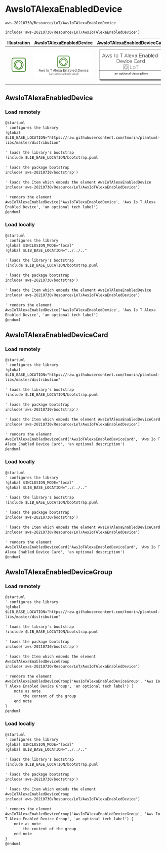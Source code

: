 # AwsIoTAlexaEnabledDevice


```text
aws-20210730/Resource/LoT/AwsIoTAlexaEnabledDevice
```

```text
include('aws-20210730/Resource/LoT/AwsIoTAlexaEnabledDevice')
```



| Illustration | AwsIoTAlexaEnabledDevice | AwsIoTAlexaEnabledDeviceCard | AwsIoTAlexaEnabledDeviceGroup |
| :---: | :---: | :---: | :---: |
| ![illustration for Illustration](../../../aws-20210730/Resource/LoT/AwsIoTAlexaEnabledDevice.png) | ![illustration for AwsIoTAlexaEnabledDevice](../../../aws-20210730/Resource/LoT/AwsIoTAlexaEnabledDevice.Local.png) | ![illustration for AwsIoTAlexaEnabledDeviceCard](../../../aws-20210730/Resource/LoT/AwsIoTAlexaEnabledDeviceCard.Local.png) | ![illustration for AwsIoTAlexaEnabledDeviceGroup](../../../aws-20210730/Resource/LoT/AwsIoTAlexaEnabledDeviceGroup.Local.png) |




## AwsIoTAlexaEnabledDevice

### Load remotely
```plantuml
@startuml
' configures the library
!global $LIB_BASE_LOCATION="https://raw.githubusercontent.com/tmorin/plantuml-libs/master/distribution"

' loads the library's bootstrap
!include $LIB_BASE_LOCATION/bootstrap.puml

' loads the package bootstrap
include('aws-20210730/bootstrap')

' loads the Item which embeds the element AwsIoTAlexaEnabledDevice
include('aws-20210730/Resource/LoT/AwsIoTAlexaEnabledDevice')

' renders the element
AwsIoTAlexaEnabledDevice('AwsIoTAlexaEnabledDevice', 'Aws Io T Alexa Enabled Device', 'an optional tech label')
@enduml
```

### Load locally
```plantuml
@startuml
' configures the library
!global $INCLUSION_MODE="local"
!global $LIB_BASE_LOCATION="../../.."

' loads the library's bootstrap
!include $LIB_BASE_LOCATION/bootstrap.puml

' loads the package bootstrap
include('aws-20210730/bootstrap')

' loads the Item which embeds the element AwsIoTAlexaEnabledDevice
include('aws-20210730/Resource/LoT/AwsIoTAlexaEnabledDevice')

' renders the element
AwsIoTAlexaEnabledDevice('AwsIoTAlexaEnabledDevice', 'Aws Io T Alexa Enabled Device', 'an optional tech label')
@enduml
```

## AwsIoTAlexaEnabledDeviceCard

### Load remotely
```plantuml
@startuml
' configures the library
!global $LIB_BASE_LOCATION="https://raw.githubusercontent.com/tmorin/plantuml-libs/master/distribution"

' loads the library's bootstrap
!include $LIB_BASE_LOCATION/bootstrap.puml

' loads the package bootstrap
include('aws-20210730/bootstrap')

' loads the Item which embeds the element AwsIoTAlexaEnabledDeviceCard
include('aws-20210730/Resource/LoT/AwsIoTAlexaEnabledDevice')

' renders the element
AwsIoTAlexaEnabledDeviceCard('AwsIoTAlexaEnabledDeviceCard', 'Aws Io T Alexa Enabled Device Card', 'an optional description')
@enduml
```

### Load locally
```plantuml
@startuml
' configures the library
!global $INCLUSION_MODE="local"
!global $LIB_BASE_LOCATION="../../.."

' loads the library's bootstrap
!include $LIB_BASE_LOCATION/bootstrap.puml

' loads the package bootstrap
include('aws-20210730/bootstrap')

' loads the Item which embeds the element AwsIoTAlexaEnabledDeviceCard
include('aws-20210730/Resource/LoT/AwsIoTAlexaEnabledDevice')

' renders the element
AwsIoTAlexaEnabledDeviceCard('AwsIoTAlexaEnabledDeviceCard', 'Aws Io T Alexa Enabled Device Card', 'an optional description')
@enduml
```

## AwsIoTAlexaEnabledDeviceGroup

### Load remotely
```plantuml
@startuml
' configures the library
!global $LIB_BASE_LOCATION="https://raw.githubusercontent.com/tmorin/plantuml-libs/master/distribution"

' loads the library's bootstrap
!include $LIB_BASE_LOCATION/bootstrap.puml

' loads the package bootstrap
include('aws-20210730/bootstrap')

' loads the Item which embeds the element AwsIoTAlexaEnabledDeviceGroup
include('aws-20210730/Resource/LoT/AwsIoTAlexaEnabledDevice')

' renders the element
AwsIoTAlexaEnabledDeviceGroup('AwsIoTAlexaEnabledDeviceGroup', 'Aws Io T Alexa Enabled Device Group', 'an optional tech label') {
    note as note
        the content of the group
    end note
}
@enduml
```

### Load locally
```plantuml
@startuml
' configures the library
!global $INCLUSION_MODE="local"
!global $LIB_BASE_LOCATION="../../.."

' loads the library's bootstrap
!include $LIB_BASE_LOCATION/bootstrap.puml

' loads the package bootstrap
include('aws-20210730/bootstrap')

' loads the Item which embeds the element AwsIoTAlexaEnabledDeviceGroup
include('aws-20210730/Resource/LoT/AwsIoTAlexaEnabledDevice')

' renders the element
AwsIoTAlexaEnabledDeviceGroup('AwsIoTAlexaEnabledDeviceGroup', 'Aws Io T Alexa Enabled Device Group', 'an optional tech label') {
    note as note
        the content of the group
    end note
}
@enduml
```

